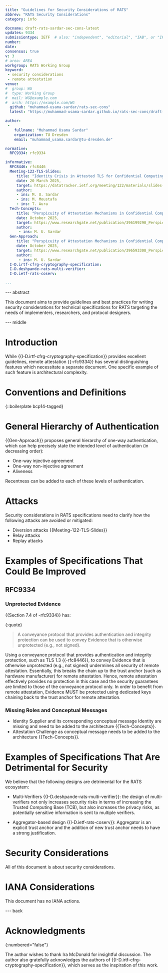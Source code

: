 ```yaml
---
title: "Guidelines for Security Considerations of RATS"
abbrev: "RATS Security Considerations"
category: info

docname: draft-rats-sardar-sec-cons-latest
updates: 9334
submissiontype: IETF  # also: "independent", "editorial", "IAB", or "IRTF"
number:
date:
consensus: true
v: 3
# area: AREA
workgroup: RATS Working Group
keyword:
 - security considerations
 - remote attestation
venue:
#  group: WG
#  type: Working Group
#  mail: WG@example.com
#  arch: https://example.com/WG
  github: "muhammad-usama-sardar/rats-sec-cons"
  latest: "https://muhammad-usama-sardar.github.io/rats-sec-cons/draft-rats-sardar-sec-cons.html"

author:
 -
    fullname: "Muhammad Usama Sardar"
    organization: TU Dresden
    email: "muhammad_usama.sardar@tu-dresden.de"

normative:
  RFC9334: rfc9334

informative:
  RFC8446: rfc8446
  Meeting-122-TLS-Slides:
     title: "Identity Crisis in Attested TLS for Confidential Computing"
     date: 20 March 2025,
     target: https://datatracker.ietf.org/meeting/122/materials/slides-122-tls-identity-crisis-00
     author:
     - ins: M. U. Sardar
     - ins: M. Moustafa
     - ins: T. Aura
  Tech-Concepts:
     title: "Perspicuity of Attestation Mechanisms in Confidential Computing: Technical Concepts"
     date: October 2025,
     target: https://www.researchgate.net/publication/396199290_Perspicuity_of_Attestation_Mechanisms_in_Confidential_Computing_Technical_Concepts
     author:
      - ins: M. U. Sardar
  Gen-Approach:
     title: "Perspicuity of Attestation Mechanisms in Confidential Computing: General Approach"
     date: October 2025,
     target: https://www.researchgate.net/publication/396593308_Perspicuity_of_Attestation_Mechanisms_in_Confidential_Computing_General_Approach
     author:
      - ins: M. U. Sardar
  I-D.irtf-cfrg-cryptography-specification:
  I-D.deshpande-rats-multi-verifier:
  I-D.ietf-rats-coserv:

...
```


--- abstract

This document aims to provide guidelines and best practices for writing
   security considerations for technical specifications for RATS
   targeting the needs of implementers, researchers, and protocol
   designers.


--- middle

# Introduction

While {{I-D.irtf-cfrg-cryptography-specification}} provides excellent guidelines, remote attestation {{-rfc9334}}
has several distinguishing features which necessitate a separate document.
One specific example of such feature is architectural complexity.


# Conventions and Definitions

{::boilerplate bcp14-tagged}

# General Hierarchy of Authentication
{{Gen-Approach}} proposes general hierarchy of one-way authentication, which can help precisely
state the intended level of authentication (in decreasing order):

* One-way injective agreement
* One-way non-injective agreement
* Aliveness

Recentness can be added to each of these levels of authentication.

# Attacks

Security considerations in RATS specifications need to clarify how the following attacks are avoided or mitigated:

* Diversion attacks {{Meeting-122-TLS-Slides}}
* Relay attacks
* Replay attacks

# Examples of Specifications That Could Be Improved

## RFC9334

### Unprotected Evidence
{{Section 7.4 of -rfc9334}} has:

{:quote}
>  A conveyance protocol that provides authentication and integrity protection can be used to convey Evidence that is otherwise unprotected (e.g., not signed).

Using a conveyance protocol that provides authentication and integrity protection, such as TLS 1.3 {{-rfc8446}},
to convey Evidence that is otherwise unprotected (e.g., not signed) undermines all security of remote attestation.
Essentially, this breaks the chain up to the trust anchor (such as hardware manufacturer) for remote attestation.
Hence, remote attestation effectively provides no protection in this case and the security guarantees are limited
to those of the conveyance protocol only. In order to benefit from remote attestation, Evidence MUST be protected
using dedicated keys chaining back to the trust anchor for remote attestation.

### Missing Roles and Conceptual Messages
* Identity Supplier and its corresponding conceptual message Identity are missing and need to be added to the architecture {{Tech-Concepts}}.
* Attestation Challenge as conceptual message needs to be added to the architecture {{Tech-Concepts}}.

# Examples of Specifications That Are Detrimental for Security

We believe that the following designs are detrimental for the RATS ecosystem:

* Multi-Verifiers {{I-D.deshpande-rats-multi-verifier}}: the design of multi-verifiers not only increases security risks
in terms of increasing the Trusted Computing Base (TCB), but also increases the privacy risks, as potentially sensitive
information is sent to multiple verifiers.

* Aggregator-based design {{I-D.ietf-rats-coserv}}: Aggregator is an explicit trust anchor and the addition of new
trust anchor needs to have a strong justification.


# Security Considerations

All of this document is about security considerations.



# IANA Considerations

This document has no IANA actions.


--- back

# Acknowledgments
{:numbered="false"}

The author wishes to thank Ira McDonald for insightful discussion.
The author also gratefully acknowledges the authors of {{I-D.irtf-cfrg-cryptography-specification}}, which
serves as the inspiration of this work.
